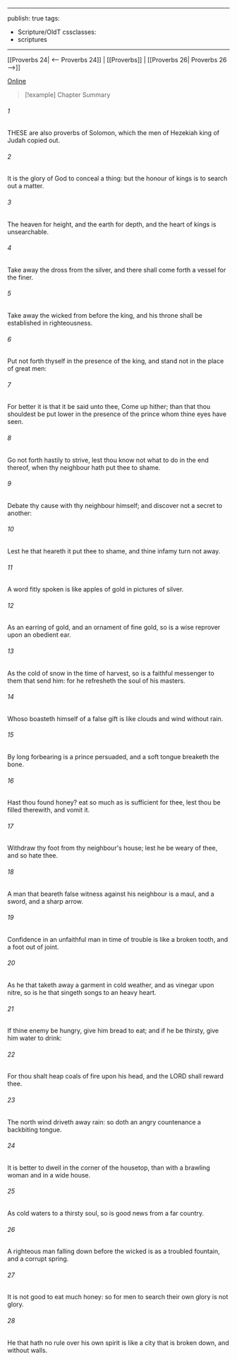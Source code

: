 

---
publish: true
tags:
  - Scripture/OldT
cssclasses:
  - scriptures
---
[[Proverbs 24| <-- Proverbs 24]] | [[Proverbs]] | [[Proverbs 26| Proverbs 26 -->]]

[Online](https://churchofjesuschrist.org/study/scriptures/ot/prov/25?lang=eng)

>[!example] Chapter Summary
>
###### 1
THESE are also proverbs of Solomon, which the men of Hezekiah king of Judah copied out.
###### 2
It is the glory of God to conceal a thing: but the honour of kings is to search out a matter.
###### 3
The heaven for height, and the earth for depth, and the heart of kings is unsearchable.
###### 4
Take away the dross from the silver, and there shall come forth a vessel for the finer.
###### 5
Take away the wicked from before the king, and his throne shall be established in righteousness.
###### 6
Put not forth thyself in the presence of the king, and stand not in the place of great men:
###### 7
For better it is that it be said unto thee, Come up hither; than that thou shouldest be put lower in the presence of the prince whom thine eyes have seen.
###### 8
Go not forth hastily to strive, lest thou know not what to do in the end thereof, when thy neighbour hath put thee to shame.
###### 9
Debate thy cause with thy neighbour himself; and discover not a secret to another:
###### 10
Lest he that heareth it put thee to shame, and thine infamy turn not away.
###### 11
A word fitly spoken is like apples of gold in pictures of silver.
###### 12
As an earring of gold, and an ornament of fine gold, so is a wise reprover upon an obedient ear.
###### 13
As the cold of snow in the time of harvest, so is a faithful messenger to them that send him: for he refresheth the soul of his masters.
###### 14
Whoso boasteth himself of a false gift is like clouds and wind without rain.
###### 15
By long forbearing is a prince persuaded, and a soft tongue breaketh the bone.
###### 16
Hast thou found honey?  eat so much as is sufficient for thee, lest thou be filled therewith, and vomit it.
###### 17
Withdraw thy foot from thy neighbour's house; lest he be weary of thee, and so hate thee.
###### 18
A man that beareth false witness against his neighbour is a maul, and a sword, and a sharp arrow.
###### 19
Confidence in an unfaithful man in time of trouble is like a broken tooth, and a foot out of joint.
###### 20
As he that taketh away a garment in cold weather, and as vinegar upon nitre, so is he that singeth songs to an heavy heart.
###### 21
If thine enemy be hungry, give him bread to eat; and if he be thirsty, give him water to drink:
###### 22
For thou shalt heap coals of fire upon his head, and the LORD shall reward thee.
###### 23
The north wind driveth away rain: so doth an angry countenance a backbiting tongue.
###### 24
It is better to dwell in the corner of the housetop, than with a brawling woman and in a wide house.
###### 25
As cold waters to a thirsty soul, so is good news from a far country.
###### 26
A righteous man falling down before the wicked is as a troubled fountain, and a corrupt spring.
###### 27
It is not good to eat much honey: so for men to search their own glory is not glory.
###### 28
He that hath no rule over his own spirit is like a city that is broken down, and without walls.



